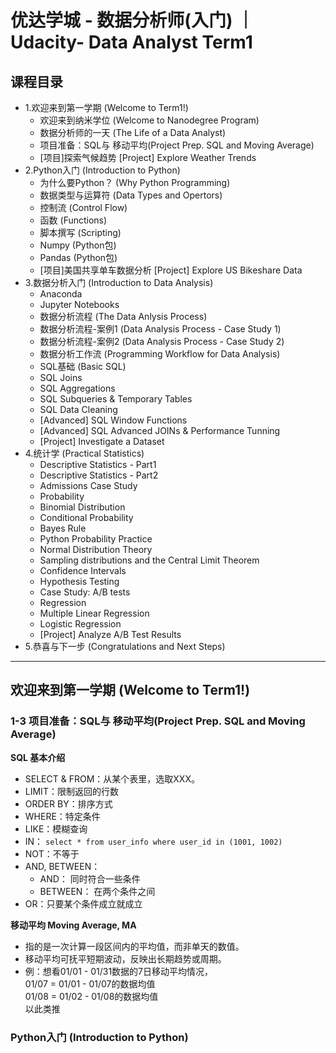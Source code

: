 # 优达学城 - 数据分析师(入门) ｜ Udacity- Data Analyst Term1

## 课程目录
- 1.欢迎来到第一学期 (Welcome to Term1!)
  - 欢迎来到纳米学位 (Welcome to Nanodegree Program)
  - 数据分析师的一天 (The Life of a Data Analyst)
  - 项目准备：SQL与 移动平均(Project Prep. SQL and Moving Average)
  - [项目]探索气候趋势 [Project] Explore Weather Trends
- 2.Python入门 (Introduction to Python)
  - 为什么要Python？ (Why Python Programming)
  - 数据类型与运算符 (Data Types and Opertors)
  - 控制流 (Control Flow)
  - 函数 (Functions)
  - 脚本撰写 (Scripting)
  - Numpy (Python包)
  - Pandas (Python包)
  - [项目]美国共享单车数据分析 [Project] Explore US Bikeshare Data
- 3.数据分析入门 (Introduction to Data Analysis)
  - Anaconda
  - Jupyter Notebooks
  - 数据分析流程 (The Data Anlysis Process)
  - 数据分析流程-案例1 (Data Analysis Process - Case Study 1)
  - 数据分析流程-案例2 (Data Analysis Process - Case Study 2)
  - 数据分析工作流 (Programming Workflow for Data Analysis)
  - SQL基础 (Basic SQL)
  - SQL Joins
  - SQL Aggregations
  - SQL Subqueries & Temporary Tables
  - SQL Data Cleaning
  - [Advanced] SQL Window Functions
  - [Advanced] SQL Advanced JOINs & Performance Tunning
  - [Project] Investigate a Dataset
- 4.统计学 (Practical Statistics)
  - Descriptive Statistics - Part1
  - Descriptive Statistics - Part2
  - Admissions Case Study
  - Probability
  - Binomial Distribution
  - Conditional Probability
  - Bayes Rule
  - Python Probability Practice
  - Normal Distribution Theory
  - Sampling distributions and the Central Limit Theorem
  - Confidence Intervals
  - Hypothesis Testing
  - Case Study: A/B tests
  - Regression
  - Multiple Linear Regression
  - Logistic Regression
  - [Project] Analyze A/B Test Results
- 5.恭喜与下一步 (Congratulations and Next Steps)

<hr></hr>

## 欢迎来到第一学期 (Welcome to Term1!)

### 1-3 项目准备：SQL与 移动平均(Project Prep. SQL and Moving Average)
**SQL 基本介绍**
- SELECT & FROM：从某个表里，选取XXX。
- LIMIT：限制返回的行数
- ORDER BY：排序方式
- WHERE：特定条件
- LIKE：模糊查询
- IN：
`select * from user_info where user_id in (1001, 1002)`
- NOT：不等于
- AND, BETWEEN：
  - AND： 同时符合一些条件
  - BETWEEN： 在两个条件之间
- OR：只要某个条件成立就成立

**移动平均 Moving Average, MA**
- 指的是一次计算一段区间内的平均值，而非单天的数值。 <br>
- 移动平均可抚平短期波动，反映出长期趋势或周期。 <br>
- 例：想看01/01 - 01/31数据的7日移动平均情况， <br>
01/07 = 01/01 - 01/07的数据均值 <br>
01/08 = 01/02 - 01/08的数据均值 <br>
以此类推

### Python入门 (Introduction to Python)
